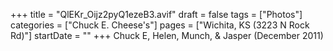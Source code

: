 +++
title = "QlEKr_Oijz2pyQ1ezeB3.avif"
draft = false
tags = ["Photos"]
categories = ["Chuck E. Cheese's"]
pages = ["Wichita, KS (3223 N Rock Rd)"]
startDate = ""
+++
Chuck E, Helen, Munch, & Jasper (December 2011)
